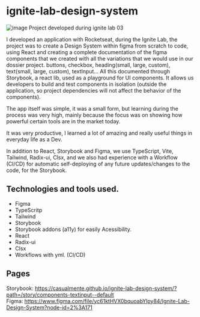 # ignite-lab-design-system
![image](https://user-images.githubusercontent.com/112674398/195486338-cf1435ba-8a4a-4e67-beee-cdd2b8df8fbf.png)
Project developed during ignite lab 03

I developed an application with Rocketseat, during the Ignite Lab, the project was to create a Design System within figma from scratch to code, using React and creating a complete documentation of the figma components that we created with all the variations that we would use in our dossier project. buttons, checkbox, heading(small, large, custom), text(small, large, custom), textInput... All this documented through Storybook, a react lib, used as a playground for UI components. It allows us developers to build and test components in isolation (outside the application, so project dependencies will not affect the behavior of the components). <br>

The app itself was simple, it was a small form, but learning during the process was very high, mainly because the focus was on showing how powerful certain tools are in the market today. <br>

It was very productive, I learned a lot of amazing and really useful things in everyday life as a Dev. <br>

In addition to React, Storybook and Figma, we use TypeScript, Vite, Tailwind, Radix-ui, Clsx, and we also had experience with a Workflow (CI/CD) for automatic self-deploying of any future updates/changes to the code, for the Storybook. <br>

## Technologies and tools used.
- Figma
- TypeScritp
- Tailwind
- Storybook
- Storybook addons (a11y) for easily Acessibility.
- React
- Radix-ui
- Clsx
- Workflows with yml. (CI/CD)

## Pages
Storybook: https://casualmente.github.io/ignite-lab-design-system/?path=/story/components-textinput--default <br>
Figma: https://www.figma.com/file/yc61ktHVX0bquoabYlpy84/Ignite-Lab-Design-System?node-id=2%3A171
